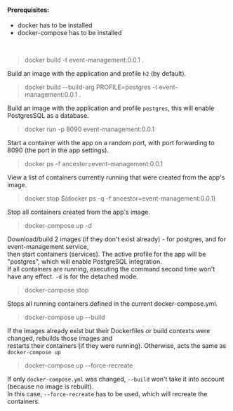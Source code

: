 #### Prerequisites:
* docker has to be installed
* docker-compose has to be installed

<br>

> docker build -t event-management:0.0.1 .

Build an image with the application and profile `h2` (by default).

> docker build --build-arg PROFILE=postgres -t event-management:0.0.1 .

Build an image with the application and profile `postgres`, this will enable PostgresSQL as a database.

> docker run -p 8090 event-management:0.0.1

Start a container with the app on a random port, with port forwarding to 8090 (the port in the app settings).

> docker ps -f ancestor=event-management:0.0.1

View a list of containers currently running that were created from the app's image.

> docker stop $(docker ps -q -f ancestor=event-management:0.0.1)

Stop all containers created from the app's image.

> docker-compose up -d

Download/build 2 images (if they don't exist already) - for postgres, and for event-management service,  
then start containers (services). The active profile for the app will be "postgres", which will enable PostgreSQL integration.  
If all containers are running, executing the command second time won't have any effect. `-d` is for the detached mode.

> docker-compose stop

Stops all running containers defined in the current docker-compose.yml.

> docker-compose up --build

If the images already exist but their Dockerfiles or build contexts were changed, rebuilds those images and  
restarts their containers (if they were running). Otherwise, acts the same as `docker-compose up`

> docker-compose up --force-recreate

If only `docker-compose.yml` was changed, `--build` won't take it into account (because no image is rebuilt).  
In this case, `--force-recreate` has to be used, which will recreate the containers.
